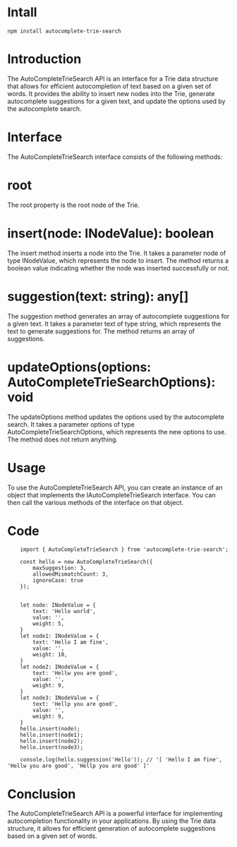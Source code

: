 # Intall

    npm install autocomplete-trie-search

# Introduction 

The AutoCompleteTrieSearch API is an interface for a Trie data structure that allows for efficient autocompletion of text based on a given set of words. It provides the ability to insert new nodes into the Trie, generate autocomplete suggestions for a given text, and update the options used by the autocomplete search.


# Interface

The AutoCompleteTrieSearch interface consists of the following methods:

# root

The root property is the root node of the Trie.

# insert(node: INodeValue): boolean

The insert method inserts a node into the Trie. It takes a parameter node of type INodeValue, which represents the node to insert. The method returns a boolean value indicating whether the node was inserted successfully or not.

# suggestion(text: string): any[]

The suggestion method generates an array of autocomplete suggestions for a given text. It takes a parameter text of type string, which represents the text to generate suggestions for. The method returns an array of suggestions.

# updateOptions(options: AutoCompleteTrieSearchOptions): void

The updateOptions method updates the options used by the autocomplete search. It takes a parameter options of type AutoCompleteTrieSearchOptions, which represents the new options to use. The method does not return anything.

# Usage

To use the AutoCompleteTrieSearch API, you can create an instance of an object that implements the IAutoCompleteTrieSearch interface. You can then call the various methods of the interface on that object.

# Code

        import { AutoCompleteTrieSearch } from 'autocomplete-trie-search';

        const hello = new AutoCompleteTrieSearch({
            maxSuggestion: 3,
            allowedMismatchCount: 3,
            ignoreCase: true
        });


        let node: INodeValue = {
            text: 'Hello world',
            value: '',
            weight: 5,
        }
        let node1: INodeValue = {
            text: 'Hello I am fine',
            value: '',
            weight: 10,
        }
        let node2: INodeValue = {
            text: 'Hellw you are good',
            value: '',
            weight: 9,
        }
        let node3: INodeValue = {
            text: 'Hellp you are good',
            value: '',
            weight: 9,
        }
        hello.insert(node);
        hello.insert(node1);
        hello.insert(node2);
        hello.insert(node3);

        console.log(hello.suggession('Hello')); // '[ 'Hello I am fine', 'Hellw you are good', 'Hellp you are good' ]'


# Conclusion

The AutoCompleteTrieSearch API is a powerful interface for implementing autocompletion functionality in your applications. By using the Trie data structure, it allows for efficient generation of autocomplete suggestions based on a given set of words.